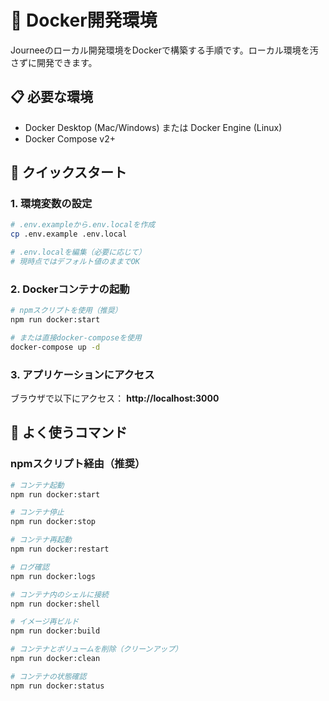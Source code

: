 # 🐳 Docker開発環境

Journeeのローカル開発環境をDockerで構築する手順です。ローカル環境を汚さずに開発できます。

## 📋 必要な環境

- Docker Desktop (Mac/Windows) または Docker Engine (Linux)
- Docker Compose v2+

## 🚀 クイックスタート

### 1. 環境変数の設定

```bash
# .env.exampleから.env.localを作成
cp .env.example .env.local

# .env.localを編集（必要に応じて）
# 現時点ではデフォルト値のままでOK
```

### 2. Dockerコンテナの起動

```bash
# npmスクリプトを使用（推奨）
npm run docker:start

# または直接docker-composeを使用
docker-compose up -d
```

### 3. アプリケーションにアクセス

ブラウザで以下にアクセス：
**http://localhost:3000**

## 📝 よく使うコマンド

### npmスクリプト経由（推奨）

```bash
# コンテナ起動
npm run docker:start

# コンテナ停止
npm run docker:stop

# コンテナ再起動
npm run docker:restart

# ログ確認
npm run docker:logs

# コンテナ内のシェルに接続
npm run docker:shell

# イメージ再ビルド
npm run docker:build

# コンテナとボリュームを削除（クリーンアップ）
npm run docker:clean

# コンテナの状態確認
npm run docker:status
```
